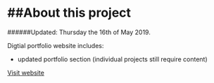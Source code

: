 ##About this project
=============
######Updated: Thursday the 16th of May 2019.

Digtial portfolio website includes: 
- updated portfolio section (individual projects still require content)

[Visit website](http://ladybiosphere.github.io/portfolio/)

